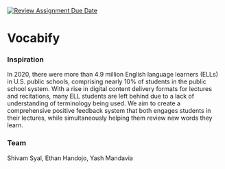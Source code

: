 [![Review Assignment Due Date](https://classroom.github.com/assets/deadline-readme-button-24ddc0f5d75046c5622901739e7c5dd533143b0c8e959d652212380cedb1ea36.svg)](https://classroom.github.com/a/3e23_jye)
# Vocabify
### Inspiration
In 2020, there were more than 4.9 million English language learners (ELLs) in U.S. public schools, comprising nearly 10% of students in the public school system. With a rise in digital content delivery formats for lectures and recitations, many ELL students are left behind due to a lack of understanding of terminology being used. We aim to create a comprehensive positive feedback system that both engages students in their lectures, while simultaneously helping them review new words they learn.
### Team
Shivam Syal, Ethan Handojo, Yash Mandavia